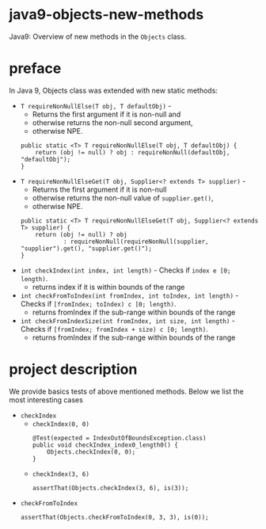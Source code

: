 # java9-objects-new-methods
Java9: Overview of new methods in the `Objects` class.

# preface
In Java 9, Objects class was extended with new static methods:
* `T requireNonNullElse(T obj, T defaultObj)` - 
    * Returns the first argument if it is non-null and
    * otherwise returns the non-null second argument,
    * otherwise NPE.
    ```
    public static <T> T requireNonNullElse(T obj, T defaultObj) {
        return (obj != null) ? obj : requireNonNull(defaultObj, "defaultObj");
    }
    ```
* `T requireNonNullElseGet(T obj, Supplier<? extends T> supplier)` - 
    * Returns the first argument if it is non-null
    * otherwise returns the non-null value of `supplier.get()`,
    * otherwise NPE.
    ```
    public static <T> T requireNonNullElseGet(T obj, Supplier<? extends T> supplier) {
        return (obj != null) ? obj
                : requireNonNull(requireNonNull(supplier, "supplier").get(), "supplier.get()");
    }
    ```
* `int checkIndex(int index, int length)` - 
Checks if `index e [0; length)`.
    * returns index if it is within bounds of the range
* `int checkFromToIndex(int fromIndex, int toIndex, int length)` - 
Checks if `[fromIndex; toIndex) c [0; length)`.
    * returns fromIndex if the sub-range within bounds of 
    the range
* `int checkFromIndexSize(int fromIndex, int size, int length)` - 
Checks if `[fromIndex; fromIndex + size) c [0; length)`.
    * returns fromIndex if the sub-range within bounds of the range

# project description
We provide basics tests of above mentioned methods. Below
we list the most interesting cases
* `checkIndex`
    * `checkIndex(0, 0)`
        ```
        @Test(expected = IndexOutOfBoundsException.class)
        public void checkIndex_index0_length0() {
            Objects.checkIndex(0, 0);
        }
        ```
    * `checkIndex(3, 6)`
        ```
        assertThat(Objects.checkIndex(3, 6), is(3));
        ```
* `checkFromToIndex`
    ```
    assertThat(Objects.checkFromToIndex(0, 3, 3), is(0));
    ```